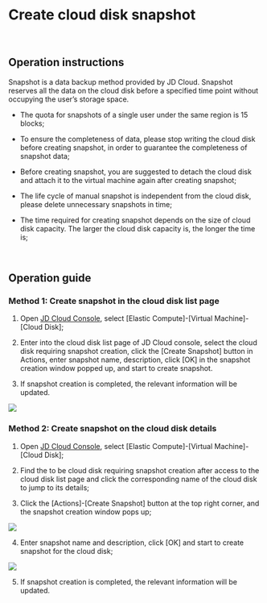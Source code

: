 # Create cloud disk snapshot

<br>

##  Operation instructions

Snapshot is a data backup method provided by JD Cloud. Snapshot reserves all the data on the cloud disk before a specified time point without occupying the user’s storage space.



- The quota for snapshots of a single user under the same region is 15 blocks;



- To ensure the completeness of data, please stop writing the cloud disk before creating snapshot, in order to guarantee the completeness of snapshot data;



- Before creating snapshot, you are suggested to detach the cloud disk and attach it to the virtual machine again after creating snapshot;



- The life cycle of manual snapshot is independent from the cloud disk, please delete unnecessary snapshots in time;



- The time required for creating snapshot depends on the size of cloud disk capacity. The larger the cloud disk capacity is, the longer the time is;

<br>

##  Operation guide

### Method 1: Create snapshot in the cloud disk list page

1. Open [JD Cloud Console](https://console.jdcloud.com/), select [Elastic Compute]-[Virtual Machine]-[Cloud Disk];

2. Enter into the cloud disk list page of JD Cloud console, select the cloud disk requiring snapshot creation, click the [Create Snapshot] button in Actions, enter snapshot name, description, click [OK] in the snapshot creation window popped up, and start to create snapshot.

3. If snapshot creation is completed, the relevant information will be updated.

![](https://github.com/jdcloudcom/cn/blob/edit/image/Elastic-Compute/CloudDisk/Create-CloudDisk-SnapShot/create-snapshot-001.jpg)
<br>
### Method 2: Create snapshot on the cloud disk details


1. Open [JD Cloud Console](https://console.jdcloud.com/), select [Elastic Compute]-[Virtual Machine]-[Cloud Disk];

2. Find the to be cloud disk requiring snapshot creation after access to the cloud disk list page and click the corresponding name of the cloud disk to jump to its details;

3. Click the [Actions]-[Create Snapshot] button at the top right corner, and the snapshot creation window pops up;

![](https://github.com/jdcloudcom/cn/blob/edit/image/Elastic-Compute/CloudDisk/Create-CloudDisk-SnapShot/create-snapshot-002.jpg)

4. Enter snapshot name and description, click [OK] and start to create snapshot for the cloud disk;

![](https://github.com/jdcloudcom/cn/blob/edit/image/Elastic-Compute/CloudDisk/Create-CloudDisk-SnapShot/create-snapshot-003.jpg)

5. If snapshot creation is completed, the relevant information will be updated.





	

	




	
	


